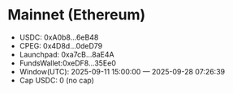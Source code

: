 # Mainnet (Ethereum)

- USDC: 0xA0b8...6eB48
- CPEG: 0x4D8d...0deD79
- Launchpad: 0xa7cB...8aE4A
- FundsWallet:0xeDF8...35Ee0
- Window(UTC): 2025-09-11 15:00:00 — 2025-09-28 07:26:39
- Cap USDC: 0 (no cap)
